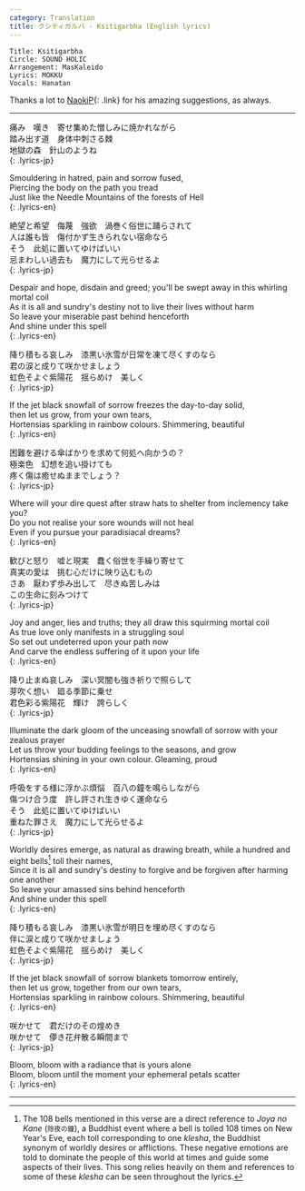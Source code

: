 ```yaml
---
category: Translation
title: クシティガルバ - Ksitigarbha (English lyrics)
---
```


```
Title: Ksitigarbha
Circle: SOUND HOLIC
Arrangement: MasKaleido
Lyrics: MOKKU
Vocals: Hanatan
```

Thanks a lot to [NaokiP][naoki]{: .link} for his amazing suggestions, as always.

---

痛み　嘆き　寄せ集めた憎しみに焼かれながら  
踏み出す道　身体中刺さる棘  
地獄の森　針山のようね  
{: .lyrics-jp}

Smouldering in hatred, pain and sorrow fused,  
Piercing the body on the path you tread  
Just like the Needle Mountains of the forests of Hell  
{: .lyrics-en}

絶望と希望　侮蔑　強欲　渦巻く俗世に踊らされて  
人は誰も皆　傷付かず生きられない宿命なら  
そう　此処に置いてゆけばいい  
忌まわしい過去も　魔力にして光らせるよ  
{: .lyrics-jp}

Despair and hope, disdain and greed; you'll be swept away in this whirling mortal coil  
As it is all and sundry's destiny not to live their lives without harm  
So leave your miserable past behind henceforth  
And shine under this spell  
{: .lyrics-en}

降り積もる哀しみ　漆黒い氷雪が日常を凍て尽くすのなら  
君の涙と成りて咲かせましょう  
虹色そよぐ紫陽花　揺らめけ　美しく  
{: .lyrics-jp}

If the jet black snowfall of sorrow freezes the day-to-day solid,  
then let us grow, from your own tears,  
Hortensias sparkling in rainbow colours. Shimmering, beautiful  
{: .lyrics-en}

困難を避ける傘ばかりを求めて何処へ向かうの？  
極楽色　幻想を追い掛けても  
疼く傷は癒せぬままでしょう？  
{: .lyrics-jp}

Where will your dire quest after straw hats to shelter from inclemency take you?  
Do you not realise your sore wounds will not heal  
Even if you pursue your paradisiacal dreams?  
{: .lyrics-en}

歓びと怒り　嘘と現実　蠢く俗世を手繰り寄せて  
真実の愛は　挑む心だけに映り込むもの  
さあ　厭わず歩み出して　尽きぬ苦しみは  
この生命に刻みつけて  
{: .lyrics-jp}

Joy and anger, lies and truths; they all draw this squirming mortal coil  
As true love only manifests in a struggling soul  
So set out undeterred upon your path now  
And carve the endless suffering of it upon your life  
{: .lyrics-en} 

降り止まぬ哀しみ　深い冥闇も強き祈りで照らして  
芽吹く想い　廻る季節に乗せ  
君色彩る紫陽花　輝け　誇らしく  
{: .lyrics-jp}

Illuminate the dark gloom of the unceasing snowfall of sorrow with your zealous prayer  
Let us throw your budding feelings to the seasons, and grow  
Hortensias shining in your own colour. Gleaming, proud  
{: .lyrics-en}

呼吸をする様に浮かぶ煩悩　百八の鐘を鳴らしながら  
傷つけ合う度　許し許され生きゆく運命なら  
そう　此処に置いてゆけばいい  
重ねた罪さえ　魔力にして光らせるよ  
{: .lyrics-jp}

Worldly desires emerge, as natural as drawing breath, while a hundred and eight bells[^bells] toll their names,  
Since it is all and sundry's destiny to forgive and be forgiven after harming one another  
So leave your amassed sins behind henceforth  
And shine under this spell  
{: .lyrics-en}

降り積もる哀しみ　漆黒い氷雪が明日を埋め尽くすのなら  
伴に涙と成りて咲かせましょう  
虹色そよぐ紫陽花　揺らめけ　美しく  
{: .lyrics-jp}

If the jet black snowfall of sorrow blankets tomorrow entirely,  
then let us grow, together from our own tears,  
Hortensias sparkling in rainbow colours. Shimmering, beautiful  
{: .lyrics-en}

咲かせて　君だけのその煌めき  
咲かせて　儚き花弁散る瞬間まで  
{: .lyrics-jp}

Bloom, bloom with a radiance that is yours alone  
Bloom, bloom until the moment your ephemeral petals scatter  
{: .lyrics-en}

---

[naoki]: https://naokip.wordpress.com/
[^bells]: The 108 bells mentioned in this verse are a direct reference to *Joya no Kane* (``除夜の鐘``), a Buddhist event where a bell is tolled 108 times on New Year's Eve, each toll corresponding to one *klesha*, the Buddhist synonym of worldly desires or afflictions. These negative emotions are told to dominate the people of this world at times and guide some aspects of their lives. This song relies heavily on them and references to some of these *klesha* can be seen throughout the lyrics.
